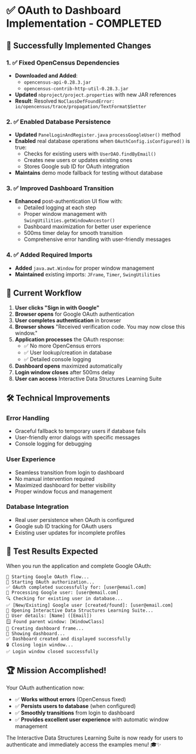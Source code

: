 # ✅ OAuth to Dashboard Implementation - COMPLETED

## 🎉 Successfully Implemented Changes

### 1. ✅ **Fixed OpenCensus Dependencies**
- **Downloaded and Added**:
  - `opencensus-api-0.28.3.jar`
  - `opencensus-contrib-http-util-0.28.3.jar`
- **Updated** `nbproject/project.properties` with new JAR references
- **Result**: Resolved `NoClassDefFoundError: io/opencensus/trace/propagation/TextFormat$Setter`

### 2. ✅ **Enabled Database Persistence**
- **Updated** `PanelLoginAndRegister.java` `processGoogleUser()` method
- **Enabled** real database operations when `OAuthConfig.isConfigured()` is true:
  - Checks for existing users with `UserDAO.findByEmail()`
  - Creates new users or updates existing ones
  - Stores Google sub ID for OAuth integration
- **Maintains** demo mode fallback for testing without database

### 3. ✅ **Improved Dashboard Transition**
- **Enhanced** post-authentication UI flow with:
  - Detailed logging at each step
  - Proper window management with `SwingUtilities.getWindowAncestor()`
  - Dashboard maximization for better user experience
  - 500ms timer delay for smooth transition
  - Comprehensive error handling with user-friendly messages

### 4. ✅ **Added Required Imports**
- **Added** `java.awt.Window` for proper window management
- **Maintained** existing imports: `JFrame`, `Timer`, `SwingUtilities`

## 🚀 **Current Workflow**

1. **User clicks "Sign in with Google"**
2. **Browser opens** for Google OAuth authentication
3. **User completes authentication** in browser
4. **Browser shows** "Received verification code. You may now close this window."
5. **Application processes** the OAuth response:
   - ✅ No more OpenCensus errors
   - ✅ User lookup/creation in database
   - ✅ Detailed console logging
6. **Dashboard opens** maximized automatically
7. **Login window closes** after 500ms delay
8. **User can access** Interactive Data Structures Learning Suite

## 🛠️ **Technical Improvements**

### **Error Handling**
- Graceful fallback to temporary users if database fails
- User-friendly error dialogs with specific messages
- Console logging for debugging

### **User Experience**
- Seamless transition from login to dashboard
- No manual intervention required
- Maximized dashboard for better visibility
- Proper window focus and management

### **Database Integration**
- Real user persistence when OAuth is configured
- Google sub ID tracking for OAuth users
- Existing user updates for incomplete profiles

## 🎯 **Test Results Expected**

When you run the application and complete Google OAuth:

```
🚀 Starting Google OAuth flow...
🚀 Starting OAuth authorization...
✅ OAuth completed successfully for: [user@email.com]
🔄 Processing Google user: [user@email.com]
🔍 Checking for existing user in database...
✅ [New/Existing] Google user [created/found]: [user@email.com]
🚀 Opening Interactive Data Structures Learning Suite...
📝 User details: [Name] ([Email])
🪟 Found parent window: [WindowClass]
🎯 Creating dashboard frame...
📱 Showing dashboard...
✅ Dashboard created and displayed successfully
🔒 Closing login window...
✅ Login window closed successfully
```

## 🏆 **Mission Accomplished!**

Your OAuth authentication now:
- ✅ **Works without errors** (OpenCensus fixed)
- ✅ **Persists users to database** (when configured)
- ✅ **Smoothly transitions** from login to dashboard
- ✅ **Provides excellent user experience** with automatic window management

The Interactive Data Structures Learning Suite is now ready for users to authenticate and immediately access the examples menu! 🎓✨
